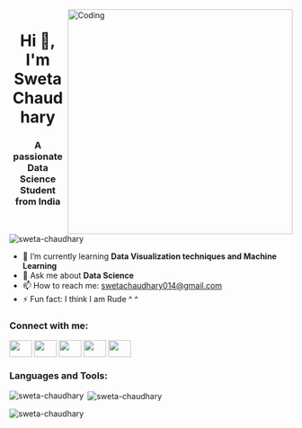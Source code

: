 <!-- Replace the image source with a direct link to your image -->
<img align="right" alt="Coding" width="400" src="https://example.com/your-image.jpg">

<h1 align="center">Hi 👋, I'm Sweta Chaudhary</h1>
<h3 align="center">A passionate Data Science Student from India</h3>

<p align="left"> <img src="https://komarev.com/ghpvc/?username=sweta-chaudhary&label=Profile%20views&color=0e75b6&style=flat" alt="sweta-chaudhary" /> </p>

- 🌱 I’m currently learning **Data Visualization techniques and Machine Learning**
- 💬 Ask me about **Data Science**
- 📫 How to reach me: swetachaudhary014@gmail.com
- ⚡ Fun fact: I think I am Rude ^ ^

<h3 align="left">Connect with me:</h3>
<p align="left">
<a href="https://dev.to/swetachaudhary" target="blank"><img align="center" src="https://raw.githubusercontent.com/rahuldkjain/github-profile-readme-generator/master/src/images/icons/Social/devto.svg" height="30" width="40" /></a>
<a href="https://www.linkedin.com/in/sweta-chaudhary-4a9062210/" target="blank"><img align="center" src="https://raw.githubusercontent.com/rahuldkjain/github-profile-readme-generator/master/src/images/icons/Social/linked-in-alt.svg" height="30" width="40" /></a>
<a href="https://www.kaggle.com/swetachaudhary07" target="blank"><img align="center" src="https://raw.githubusercontent.com/rahuldkjain/github-profile-readme-generator/master/src/images/icons/Social/kaggle.svg" height="30" width="40" /></a>
<a href="https://www.instagram.com/swetachaudhry07/" target="blank"><img align="center" src="https://raw.githubusercontent.com/rahuldkjain/github-profile-readme-generator/master/src/images/icons/Social/instagram.svg" height="30" width="40" /></a>
<a href="https://www.hackerrank.com/dashboard" target="blank"><img align="center" src="https://raw.githubusercontent.com/rahuldkjain/github-profile-readme-generator/master/src/images/icons/Social/hackerrank.svg" height="30" width="40" /></a>
</p>

<h3 align="left">Languages and Tools:</h3>
<p align="left"> 
    <!-- Add your icons and tools here -->
</p>

<!-- GitHub Stats Cards -->
<p><img align="left" src="https://github-readme-stats.vercel.app/api/top-langs/?username=sweta-chaudhary&layout=compact&hide=html" alt="sweta-chaudhary" /></p>

<p>&nbsp;<img align="center" src="https://github-readme-stats.vercel.app/api?username=sweta-chaudhary&show_icons=true" alt="sweta-chaudhary" /></p>

<p><img align="center" src="https://github-readme-streak-stats.herokuapp.com/?user=sweta-chaudhary" alt="sweta-chaudhary" /></p>
